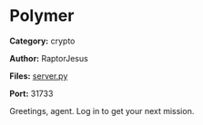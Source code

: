 # Polymer
**Category:** crypto

**Author:** RaptorJesus

**Files:** [server.py](./server.py)

**Port:** 31733

Greetings, agent. Log in to get your next mission.
